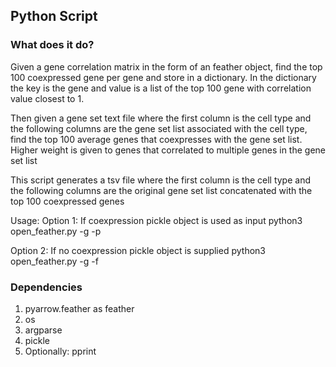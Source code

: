 ## Python Script

### What does it do?
Given a gene correlation matrix in the form of an feather object, find the top 100 coexpressed gene per gene and store in a dictionary.
In the dictionary the key is the gene and value is a list of the top 100 gene with correlation value closest to 1.

Then given a gene set text file where the first column is the cell type and the following columns are the gene set list associated with the cell type,
find the top 100 average genes that coexpresses with the gene set list. Higher weight is given to genes that correlated to multiple genes in the gene set list

This script generates a tsv file where the first column is the cell type and the following columns are the original gene set list concatenated with the top 100 coexpressed genes

Usage: 
Option 1: If coexpression pickle object is used as input
python3 open_feather.py -g <gene set text file> -p <correlation matrix in the form of a pickle object>

Option 2: If no coexpression pickle object is supplied
python3 open_feather.py -g <GMT file> -f <pair-wise correlation matrix in the form of a feather object> 
  
### Dependencies
1. pyarrow.feather as feather
2. os 
3. argparse 
4. pickle
5. Optionally: pprint
